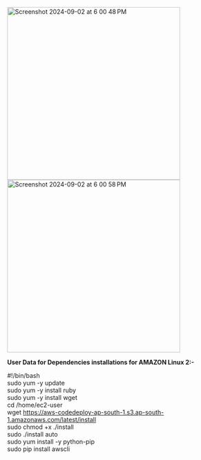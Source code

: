 <img width="400" alt="Screenshot 2024-09-02 at 6 00 48 PM" src="https://github.com/user-attachments/assets/6b5472d5-850e-49e9-be0c-f98eee8c38f7">
<img width="400" alt="Screenshot 2024-09-02 at 6 00 58 PM" src="https://github.com/user-attachments/assets/69abe89e-7909-4edc-bb6e-fa53a18c9bce">






<b>User Data for Dependencies installations for AMAZON Linux 2:-</b>

#!/bin/bash<br />
sudo yum -y update<br />
sudo yum -y install ruby<br />
sudo yum -y install wget<br />
cd /home/ec2-user<br />
wget https://aws-codedeploy-ap-south-1.s3.ap-south-1.amazonaws.com/latest/install<br />
sudo chmod +x ./install<br />
sudo ./install auto<br />
sudo yum install -y python-pip<br />
sudo pip install awscli<br />

